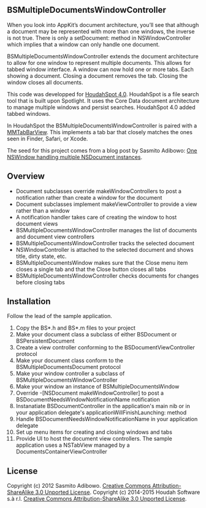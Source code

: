 ## BSMultipleDocumentsWindowController

When you look into AppKit’s document architecture, you’ll see that although a document may be represented with more than one windows, the inverse is not true. There is only a setDocument: method in NSWindowController which implies that a window can only handle one document.

BSMultipleDocumentsWindowController extends the document architecture to allow for one window to represent multiple documents. This allows for tabbed window interface. A window can now hold one or more tabs. Each showing a document. Closing a document removes the tab. Closing the window closes all documents.

This code was developped for [HoudahSpot 4.0](https://www.houdah.com/houdahSpot/). HoudahSpot is a file search tool that is built upon Spotlight. It uses the Core Data document architecture to manage multiple windows and persist searches. HoudahSpot 4.0 added tabbed windows.

In HoudahSpot the BSMultipleDocumentsWindowController is paired with a [MMTabBarView](https://github.com/ajin/MMTabBarView.git). This implements a tab bar that closely matches the ones seen in Finder, Safari, or Xcode.

The seed for this project comes from a blog post by Sasmito Adibowo: [One NSWindow handling multiple NSDocument instances](http://cutecoder.org/programming/window-multiple-documents/).


## Overview

- Document subclasses override makeWindowControllers to post a notification rather than create a window for the document
- Document subclasses implement makeViewController to provide a view rather than a window
- A notification handler takes care of creating the window to host document views
- BSMultipleDocumentsWindowController manages the list of documents and document view controllers
- BSMultipleDocumentsWindowController tracks the selected document
- NSWindowController is attached to the selected document and shows title, dirty state, etc.
- BSMultipleDocumentsWindow makes sure that the Close menu item closes a single tab and that the Close button closes all tabs
- BSMultipleDocumentsWindowController checks documents for changes before closing tabs


## Installation

Follow the lead of the sample application.

1. Copy the BS*.h and BS*.m files to your project
2. Make your document class a subclass of either BSDocument or BSPersistentDocument
3. Create a view controller conforming to the BSDocumentViewController protocol
4. Make your document class conform to the BSMultipleDocumentsDocument protocol
5. Make your window controller a subclass of BSMultipleDocumentsWindowController
6. Make your window an instance of BSMultipleDocumentsWindow
7. Override -[NSDocument makeWindowController] to post a BSDocumentNeedsWindowNotificationName notification
9. Instanatiate BSDocumentController in the application's main nib or in your application delegate's applicationWillFinishLaunching: method
9. Handle BSDocumentNeedsWindowNotificationName in your application delegate
10. Set up menu items for creating and closing windows and tabs
11. Provide UI to host the document view controllers. The sample application uses a NSTabView managed by a DocumentsContainerViewController


## License

Copyright (c) 2012 Sasmito Adibowo. [Creative Commons Attribution-ShareAlike 3.0 Unported License](https://creativecommons.org/licenses/by-sa/3.0/us/).
Copyright (c) 2014-2015 Houdah Software s.à r.l. [Creative Commons Attribution-ShareAlike 3.0 Unported License](https://creativecommons.org/licenses/by-sa/3.0/us/).




